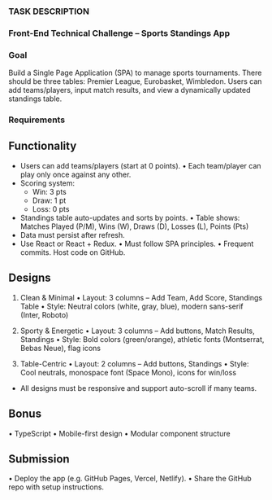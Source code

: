 ### TASK DESCRIPTION ###
### Front-End Technical Challenge – Sports Standings App

### Goal

Build a Single Page Application (SPA) to manage sports tournaments. There should be three
tables: Premier League, Eurobasket, Wimbledon. Users can add teams/players, input match results,
and view a dynamically updated standings table.

### Requirements

## Functionality
+ Users can add teams/players (start at 0 points).
• Each team/player can play only once against any other.
+ Scoring system:
    - Win: 3 pts
    - Draw: 1 pt
    - Loss: 0 pts
+ Standings table auto-updates and sorts by points.
• Table shows: Matches Played (P/M), Wins (W), Draws (D), Losses (L), Points (Pts)
+ Data must persist after refresh.
+ Use React or React + Redux.
• Must follow SPA principles.
• Frequent commits. Host code on GitHub.

## Designs
1. Clean & Minimal
• Layout: 3 columns – Add Team, Add Score, Standings Table
• Style: Neutral colors (white, gray, blue), modern sans-serif (Inter, Roboto)

2. Sporty & Energetic
• Layout: 3 columns – Add buttons, Match Results, Standings
• Style: Bold colors (green/orange), athletic fonts (Montserrat, Bebas Neue), flag icons

3. Table-Centric
• Layout: 2 columns – Add buttons, Standings
• Style: Cool neutrals, monospace font (Space Mono), icons for win/loss

- All designs must be responsive and support auto-scroll if many teams.

## Bonus
• TypeScript
• Mobile-first design
• Modular component structure

## Submission
• Deploy the app (e.g. GitHub Pages, Vercel, Netlify).
• Share the GitHub repo with setup instructions.




<!-- # Getting Started with Create React App

This project was bootstrapped with [Create React App](https://github.com/facebook/create-react-app).

## Available Scripts

In the project directory, you can run:

### `npm start`

Runs the app in the development mode.\
Open [http://localhost:3000](http://localhost:3000) to view it in the browser.

The page will reload if you make edits.\
You will also see any lint errors in the console.

### `npm test`

Launches the test runner in the interactive watch mode.\
See the section about [running tests](https://facebook.github.io/create-react-app/docs/running-tests) for more information.

### `npm run build`

Builds the app for production to the `build` folder.\
It correctly bundles React in production mode and optimizes the build for the best performance.

The build is minified and the filenames include the hashes.\
Your app is ready to be deployed!

See the section about [deployment](https://facebook.github.io/create-react-app/docs/deployment) for more information.

### `npm run eject`

**Note: this is a one-way operation. Once you `eject`, you can’t go back!**

If you aren’t satisfied with the build tool and configuration choices, you can `eject` at any time. This command will remove the single build dependency from your project.

Instead, it will copy all the configuration files and the transitive dependencies (webpack, Babel, ESLint, etc) right into your project so you have full control over them. All of the commands except `eject` will still work, but they will point to the copied scripts so you can tweak them. At this point you’re on your own.

You don’t have to ever use `eject`. The curated feature set is suitable for small and middle deployments, and you shouldn’t feel obligated to use this feature. However we understand that this tool wouldn’t be useful if you couldn’t customize it when you are ready for it.

## Learn More

You can learn more in the [Create React App documentation](https://facebook.github.io/create-react-app/docs/getting-started).

To learn React, check out the [React documentation](https://reactjs.org/). -->
